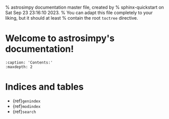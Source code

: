 % astrosimpy documentation master file, created by
% sphinx-quickstart on Sat Sep 23 23:16:10 2023.
% You can adapt this file completely to your liking, but it should at least
% contain the root `toctree` directive.

# Welcome to astrosimpy's documentation!

```{toctree}
:caption: 'Contents:'
:maxdepth: 2
```

# Indices and tables

- {ref}`genindex`
- {ref}`modindex`
- {ref}`search`
